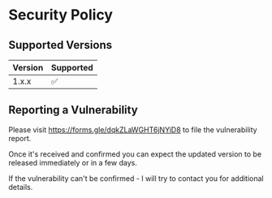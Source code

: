 # Security Policy

## Supported Versions

| Version | Supported          |
|---------| ------------------ |
| 1.x.x   | :white_check_mark: |

## Reporting a Vulnerability

Please visit https://forms.gle/dqkZLaWGHT6jNYiD8 to file the vulnerability report.

Once it's received and confirmed you can expect the updated version to be released immediately or in a few days.

If the vulnerability can't be confirmed - I will try to contact you for additional details.
